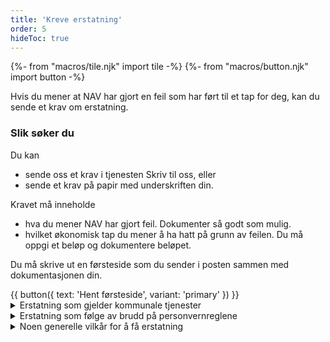```yaml
---
title: 'Kreve erstatning'
order: 5
hideToc: true
---
```


{%- from "macros/tile.njk" import tile -%}
{%- from "macros/button.njk" import button -%}

Hvis du mener at NAV har gjort en feil som har ført til et tap for deg, kan du sende et krav om erstatning.

### Slik søker du

Du kan
* sende oss et krav i tjenesten Skriv til oss, eller
* sende et krav på papir med underskriften din.

Kravet må inneholde
* hva du mener NAV har gjort feil. Dokumenter så godt som mulig.
* hvilket økonomisk tap du mener å ha hatt på grunn av feilen. Du må oppgi et beløp og dokumentere beløpet.

Du må skrive ut en førsteside som du sender i posten sammen med dokumentasjonen din.

<div>
{{ button({ text: 'Hent førsteside', variant: 'primary' }) }}
</div>

<div class="accordion">
  <details>
    <summary>Erstatning som gjelder kommunale tjenester</summary>
    {% prose %}
    {% endprose %}
  </details>

  <details>
    <summary>Erstatning som følge av brudd på personvernreglene </summary>
    {% prose %}
    {% endprose %}
  </details>

  <details>
    <summary>Noen generelle vilkår for å få erstatning</summary>
    {% prose %}
    {% endprose %}
  </details>
</div>